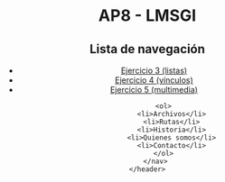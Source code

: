 <!DOCTYPE html>
<html lang="es">
<head>
	<meta charset="UTF-8">
	<meta name="viewport" content="width=device-width, initial-scale=1.0">
</head>

<body>
	<header>
		<h1>AP8 - LMSGI</h1>
		<h2>Lista de navegación</h2>
		<!-- 4 tipos de enlaces principales -->
		<nav>
			<ul>
				<!-- Enlace a una página externa -->
				<li><a href="AP8-ejercicio3">Ejercicio 3 (listas)</a></li>
				<!-- Enlace a una página externa en otra ventana/pestaña-->
				<li><a target="_blak" href= "AP8-ejercicio4">Ejercicio 4 (vínculos)</a></li>
				<!-- A un punto inferior de la página actual-->
				<li><a href="AP8-ejercicio5">Ejercicio 5 (multimedia)</a></li>
			</ul>

			<ol>
				<li>Archivos</li>
				<li>Rutas</li>
				<li>Historia</li>
				<li>Quienes somos</li>
				<li>Contacto</li>
			</ol>
		</nav>
	</header>

</body>

</html>
